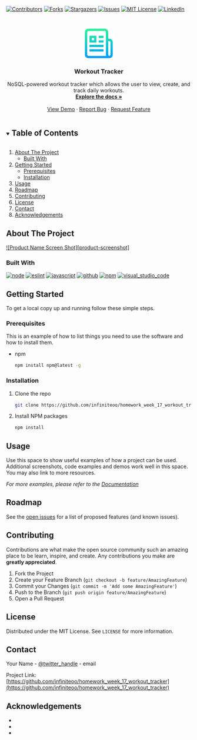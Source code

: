 [![Contributors][contributors-shield]][contributors-url]
[![Forks][forks-shield]][forks-url]
[![Stargazers][stars-shield]][stars-url]
[![Issues][issues-shield]][issues-url]
[![MIT License][license-shield]][license-url]
[![LinkedIn][linkedin-shield]][linkedin-url]



<!-- PROJECT LOGO -->
<br />
<p align="center">
  <a href="https://github.com/infiniteoo/homework_week_17_workout_tracker">
    <img src="images/logo.png" alt="Logo" width="80" height="80">
  </a>

  <h3 align="center">Workout Tracker</h3>

  <p align="center">
    NoSQL-powered workout tracker which allows the user to view, create, and track daily workouts.
    <br />
    <a href="https://github.com/infiniteoo/homework_week_17_workout_tracker"><strong>Explore the docs »</strong></a>
    <br />
    <br />
    <a href="https://github.com/infiniteoo/homework_week_17_workout_tracker">View Demo</a>
    ·
    <a href="https://github.com/infiniteoo/homework_week_17_workout_tracker/issues">Report Bug</a>
    ·
    <a href="https://github.com/infiniteoo/homework_week_17_workout_tracker/issues">Request Feature</a>
  </p>
</p>



<!-- TABLE OF CONTENTS -->
<details open="open">
  <summary><h2 style="display: inline-block">Table of Contents</h2></summary>
  <ol>
    <li>
      <a href="#about-the-project">About The Project</a>
      <ul>
        <li><a href="#built-with">Built With</a></li>
      </ul>
    </li>
    <li>
      <a href="#getting-started">Getting Started</a>
      <ul>
        <li><a href="#prerequisites">Prerequisites</a></li>
        <li><a href="#installation">Installation</a></li>
      </ul>
    </li>
    <li><a href="#usage">Usage</a></li>
    <li><a href="#roadmap">Roadmap</a></li>
    <li><a href="#contributing">Contributing</a></li>
    <li><a href="#license">License</a></li>
    <li><a href="#contact">Contact</a></li>
    <li><a href="#acknowledgements">Acknowledgements</a></li>
  </ol>
</details>



<!-- ABOUT THE PROJECT -->
## About The Project

[![Product Name Screen Shot][product-screenshot]](https://example.com)

### Built With

[![node](https://aleen42.github.io/badges/src/node.svg)](https://aleen42.github.io/badges/src/node.svg)
[![eslint](https://aleen42.github.io/badges/src/eslint.svg)](https://aleen42.github.io/badges/src/eslint.svg)
[![javascript](https://aleen42.github.io/badges/src/javascript.svg)](https://aleen42.github.io/badges/src/javascript.svg)
[![github](https://aleen42.github.io/badges/src/github.svg)](https://aleen42.github.io/badges/src/github.svg)
[![npm](https://aleen42.github.io/badges/src/npm.svg)](https://aleen42.github.io/badges/src/npm.svg)
[![visual_studio_code](https://aleen42.github.io/badges/src/visual_studio_code.svg)](https://aleen42.github.io/badges/src/visual_studio_code.svg)





<!-- GETTING STARTED -->
## Getting Started

To get a local copy up and running follow these simple steps.

### Prerequisites

This is an example of how to list things you need to use the software and how to install them.
* npm
  ```sh
  npm install npm@latest -g
  ```

### Installation

1. Clone the repo
   ```sh
   git clone https://github.com/infiniteoo/homework_week_17_workout_tracker.git
   ```
2. Install NPM packages
   ```sh
   npm install
   ```



<!-- USAGE EXAMPLES -->
## Usage

Use this space to show useful examples of how a project can be used. Additional screenshots, code examples and demos work well in this space. You may also link to more resources.

_For more examples, please refer to the [Documentation](https://example.com)_



<!-- ROADMAP -->
## Roadmap

See the [open issues](https://github.com/infiniteoo/homework_week_17_workout_tracker/issues) for a list of proposed features (and known issues).



<!-- CONTRIBUTING -->
## Contributing

Contributions are what make the open source community such an amazing place to be learn, inspire, and create. Any contributions you make are **greatly appreciated**.

1. Fork the Project
2. Create your Feature Branch (`git checkout -b feature/AmazingFeature`)
3. Commit your Changes (`git commit -m 'Add some AmazingFeature'`)
4. Push to the Branch (`git push origin feature/AmazingFeature`)
5. Open a Pull Request



<!-- LICENSE -->
## License

Distributed under the MIT License. See `LICENSE` for more information.



<!-- CONTACT -->
## Contact

Your Name - [@twitter_handle](https://twitter.com/doormant) - email

Project Link: [https://github.com/infiniteoo/homework_week_17_workout_tracker](https://github.com/infiniteoo/homework_week_17_workout_tracker)



<!-- ACKNOWLEDGEMENTS -->
## Acknowledgements

* []()
* []()
* []()





<!-- MARKDOWN LINKS & IMAGES -->
<!-- https://www.markdownguide.org/basic-syntax/#reference-style-links -->
[contributors-shield]: https://img.shields.io/github/contributors/infiniteoo/homework_week_17_workout_tracker?style=for-the-badge
[contributors-url]: https://github.com/infiniteoo/homework_week_17_workout_tracker/graphs/contributors
[forks-shield]: https://img.shields.io/github/forks/infiniteoo/homework_week_17_workout_tracker?style=for-the-badge
[forks-url]: https://github.com/infiniteoo/homework_week_17_workout_tracker/network/members
[stars-shield]: https://img.shields.io/github/stars/infiniteoo/homework_week_17_workout_tracker?style=for-the-badge
[stars-url]: https://github.com/infiniteoo/homework_week_17_workout_tracker/stargazers
[issues-shield]: https://img.shields.io/github/issues/infiniteoo/homework_week_17_workout_tracker?style=for-the-badge
[issues-url]: https://github.com/infiniteoo/homework_week_17_workout_tracker/issues
[license-shield]: https://img.shields.io/github/license/infiniteoo/homework_week_17_workout_tracker?style=for-the-badge
[license-url]: https://github.com/infiniteoo/homework_week_17_workout_tracker/blob/master/LICENSE.txt
[linkedin-shield]: https://img.shields.io/badge/-LinkedIn-black.svg?style=for-the-badge&logo=linkedin&colorB=555
[linkedin-url]: https://www.linkedin.com/in/t-wayne-doorman/
